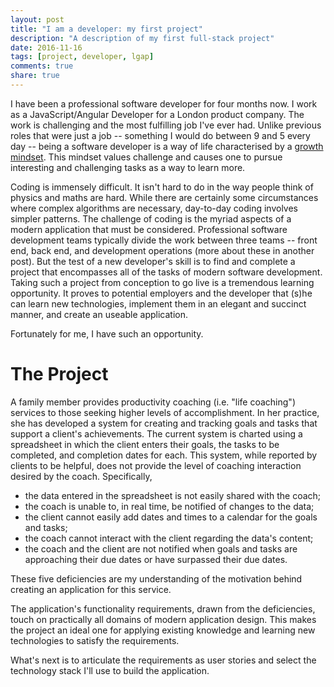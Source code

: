 ```yaml
---
layout: post
title: "I am a developer: my first project"
description: "A description of my first full-stack project"
date: 2016-11-16
tags: [project, developer, lgap]
comments: true
share: true
---
```

I have been a professional software developer for four months now. I work as a JavaScript/Angular Developer for a London product company. The work is challenging and the most fulfilling job I've ever had. Unlike previous roles that were just a job -- something I would do between 9 and 5 every day -- being a software developer is a way of life characterised by a [growth mindset](https://www.mindsetworks.com/science/). This mindset values challenge and causes one to pursue interesting and challenging tasks as a way to learn more.

Coding is immensely difficult. It isn't hard to do in the way people think of physics and maths are hard. While there are certainly some circumstances where complex algorithms are necessary, day-to-day coding involves simpler patterns. The challenge of coding is the myriad aspects of a modern application that must be considered.  Professional software development teams typically divide the work between three teams -- front end, back end, and development operations (more about these in another post). But the test of a new developer's skill is to find and complete a project that encompasses all of the tasks of modern software development. Taking such a project from conception to go live is a tremendous learning opportunity. It proves to potential employers and the developer that (s)he can learn new technologies, implement them in an elegant and succinct manner, and create an useable application.

Fortunately for me, I have such an opportunity.

# The Project
A family member provides productivity coaching (i.e. "life coaching") services to those seeking higher levels of accomplishment. In her practice, she has developed a system for creating and tracking goals and tasks that support a client's achievements. The current system is charted using a spreadsheet in which the client enters their goals, the tasks to be completed, and completion dates for each. This system, while reported by clients to be helpful, does not provide the level of coaching interaction desired by the coach.  Specifically,
* the data entered in the spreadsheet is not easily shared with the coach;
* the coach is unable to, in real time, be notified of changes to the data;
* the client cannot easily add dates and times to a calendar for the goals and tasks;
* the coach cannot interact with the client regarding the data's content;
* the coach and the client are not notified when goals and tasks are approaching their due dates or have surpassed their due dates.

These five deficiencies are my understanding of the motivation behind creating an application for this service.

The application's functionality requirements, drawn from the deficiencies, touch on practically all domains of modern application design.  This makes the project an ideal one for applying existing knowledge and learning new technologies to satisfy the requirements.

What's next is to articulate the requirements as user stories and select the technology stack I'll use to build the application.     
